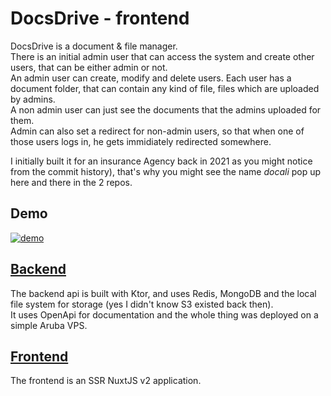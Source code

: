 # DocsDrive - frontend
DocsDrive is a document & file manager.  
There is an initial admin user that can access the system and create other users, that can be either admin or not.  
An admin user can create, modify and delete users. Each user has a document folder, that can contain any kind of file, files which are uploaded by admins.  
A non admin user can just see the documents that the admins uploaded for them.  
Admin can also set a redirect for non-admin users, so that when one of those users logs in, he gets immidiately redirected somewhere.  

I initially built it for an insurance Agency back in 2021 as you might notice from the commit history), that's why you might see the name *docali* pop up here and there in the 2 repos.  

## Demo
[![demo](https://img.youtube.com/vi/Yq_CwU_XM9I/0.jpg)](https://www.youtube.com/watch?v=Yq_CwU_XM9I)  

## [Backend](https://github.com/Giuliopime/docs-drive-backend)
The backend api is built with Ktor, and uses Redis, MongoDB and the local file system for storage (yes I didn't know S3 existed back then).  
It uses OpenApi for documentation and the whole thing was deployed on a simple Aruba VPS.  

## [Frontend](https://github.com/Giuliopime/docs-drive-frontend)  
The frontend is an SSR NuxtJS v2 application.  
